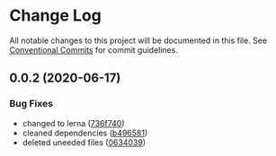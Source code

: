 # Change Log

All notable changes to this project will be documented in this file.
See [Conventional Commits](https://conventionalcommits.org) for commit guidelines.

## 0.0.2 (2020-06-17)


### Bug Fixes

* changed to lerna ([736f740](https://github.com/LukeShay/route-rating-web/commit/736f7408efbedf382201b9412229824e5a28b3fc))
* cleaned dependencies ([b496581](https://github.com/LukeShay/route-rating-web/commit/b496581ce41c34b984783f4e7dc9313f914a10c6))
* deleted uneeded files ([0634039](https://github.com/LukeShay/route-rating-web/commit/063403916f8b390e5f0818c9c2ba18ceeaee854b))
